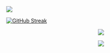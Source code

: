 <!--
<img src="https://widgetbite.com/banner?title=Jared%20Thacker&subtitle=Aspiring%20Software%20Engineer&backgroundpalette=twilight&fontpalette=twilight&titletransform=none&subtitletransform=skew" width=100% height=100%/>
-->

<img src="https://user-images.githubusercontent.com/74038190/225813708-98b745f2-7d22-48cf-9150-083f1b00d6c9.gif">

<!--
<img src="https://user-images.githubusercontent.com/74038190/212284158-e840e285-664b-44d7-b79b-e264b5e54825.gif">

<img src="https://user-images.githubusercontent.com/74038190/212284136-03988914-d899-44b4-b1d9-4eeccf656e44.gif">

<img src="https://user-images.githubusercontent.com/74038190/212744287-14f66c13-5458-40dc-9244-8ff533fc8f4a.gif">
-->

[![GitHub Streak](https://streak-stats.demolab.com/?user=JaredThacker)](https://git.io/streak-stats)

<p align="center">
    <a href="https://www.codewars.com/users/jaydeetee97" style="text-decoration:none;">
        <img src="https://www.codewars.com/users/jaydeetee97/badges/micro">
<p align="center">
    <a href="https://www.linkedin.com/in/jaredthacker97/">
        <img src="https://img.shields.io/badge/LinkedIn-0077B5?style=for-the-badge&logo=linkedin&logoColor=white">



<!--
[![Top Langs](https://github-readme-stats.vercel.app/api/top-langs/?username=JaredThacker&layout=donut)](https://github.com/anuraghazra/github-readme-stats)
-->

<!--
![Jared's GitHub stats](https://github-readme-stats.vercel.app/api?username=JaredThacker&show_icons=true&theme=transparent)
-->

<!--
**JaredThacker/JaredThacker** is a ✨ _special_ ✨ repository because its `README.md` (this file) appears on your GitHub profile.

Here are some ideas to get you started:

- 🔭 I’m currently working on ...
- 🌱 I’m currently learning ...
- 👯 I’m looking to collaborate on ...
- 🤔 I’m looking for help with ...
- 💬 Ask me about ...
- 📫 How to reach me: ...
- 😄 Pronouns: ...
- ⚡ Fun fact: ...
-->
